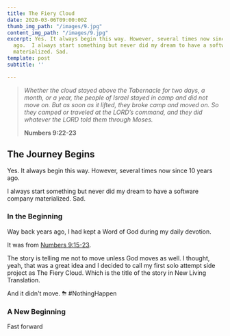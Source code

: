 ```yaml
---
title: The Fiery Cloud
date: 2020-03-06T09:00:00Z
thumb_img_path: "/images/9.jpg"
content_img_path: "/images/9.jpg"
excerpt: Yes. It always begin this way. However, several times now since 10 years
  ago.  I always start something but never did my dream to have a software company
  materialized. Sad.
template: post
subtitle: ''

---
```

> _Whether the cloud stayed above the Tabernacle for two days, a month, or a year, the people of Israel stayed in camp and did not move on. But as soon as it lifted, they broke camp and moved on. So they camped or traveled at the LORD’s command, and they did whatever the LORD told them through Moses._
>
> **Numbers 9:22-23**

## The Journey Begins

Yes. It always begin this way. However, several times now since 10 years ago.

I always start something but never did my dream to have a software company materialized. Sad.

### In the Beginning

Way back years ago, I had kept a Word of God during my daily devotion. 

It was from [Numbers 9:15-23](https://dailydevotion.app/tabs/tab1/ENGESVO2ET/Num/ENGESVO2ET/Num/9).

The story is telling me not to move unless God moves as well. I thought, yeah, that was a great idea and I decided to call my first solo attempt side project as The Fiery Cloud. Which is the title of the story in New Living Translation.

And it didn't move. ⛈ #NothingHappen

### A New Beginning

Fast forward